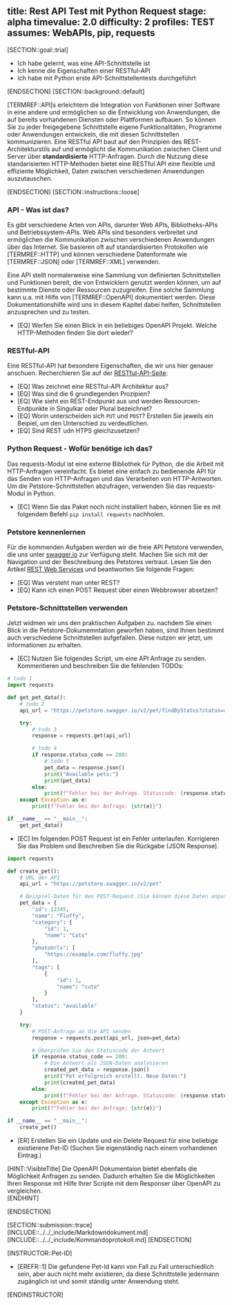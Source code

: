 title: Rest API Test mit Python Request
stage: alpha
timevalue: 2.0
difficulty: 2
profiles: TEST
assumes: WebAPIs, pip, requests
---
[SECTION::goal::trial]

- Ich habe gelernt, was eine API-Schnittstelle ist
- Ich kenne die Eigenschaften einer RESTful-API
- Ich habe mit Python erste API-Schnittstellentests durchgeführt

[ENDSECTION]
[SECTION::background::default]

[TERMREF::API]s erleichtern die Integration von Funktionen einer Software in eine andere und ermöglichen
so die Entwicklung von Anwendungen, die auf bereits vorhandenen Diensten oder Plattformen aufbauen.
So können Sie zu jeder freigegebene Schnittstelle eigene Funktionalitäten, Programme oder Anwendungen
entwickeln, die mit diesen Schnittstellen kommunizieren.
Eine RESTful API baut auf den Prinzipien des REST-Architekturstils auf und ermöglicht die Kommunikation
zwischen Client und Server über **standardisierte** HTTP-Anfragen. Durch die Nutzung diese standarisierten
HTTP-Methoden bietet eine RESTful API eine flexible und effiziente Möglichkeit, Daten zwischen verschiedenen
Anwendungen auszutauschen.

[ENDSECTION]
[SECTION::instructions::loose]

### API - Was ist das?

Es gibt verschiedene Arten von APIs, darunter Web APIs, Bibliotheks-APIs und Betriebssystem-APIs. Web APIs sind besonders verbreitet und ermöglichen die Kommunikation zwischen verschiedenen Anwendungen über das Internet.
Sie basieren oft auf standardisierten Protokollen wie [TERMREF::HTTP] und können verschiedene Datenformate wie [TERMREF::JSON] oder [TERMREF::XML] verwenden.

Eine API stellt normalerweise eine Sammlung von definierten Schnittstellen und Funktionen bereit, die von Entwicklern genutzt werden können, um auf bestimmte Dienste oder Ressourcen zuzugreifen. Eine solche Sammlung kann u.a. mit Hilfe
von [TERMREF::OpenAPI] dokumentiert werden. Diese Dokumentationshilfe wird uns in diesem Kapitel dabei helfen, Schnittstellen anzusprechen und zu testen.

- [EQ] Werfen Sie einen Blick in ein beliebiges OpenAPI Projekt. Welche HTTP-Methoden finden Sie dort wieder?

### RESTful-API

Eine RESTful-API hat besondere Eigenschaften, die wir uns hier genauer anschuen. Recherchieren Sie auf der
[RESTful-API-Seite](https://restfulapi.net):

- [EQ] Was zeichnet eine RESTful-API Architektur aus?
- [EQ] Was sind die 6 grundlegenden Prozipien?
- [EQ] Wie sieht ein REST-Endpunkt aus und werden Ressourcen-Endpunkte in Singulkar oder Plural bezeichnet?
- [EQ] Worin unterscheiden sich `PUT` und `POST`? Erstellen Sie jeweils ein Beipiel, um den Unterschied zu verdeutlichen.
- [EQ] Sind REST udn HTPS gleichzusetzen?

### Python Request - Wofür benötige ich das?

Das requests-Modul ist eine externe Bibliothek für Python, die die Arbeit mit HTTP-Anfragen vereinfacht. Es bietet eine einfach zu bedienende API für das Senden von HTTP-Anfragen und das Verarbeiten von HTTP-Antworten.
Um die Petstore-Schnittstellen abzufragen, verwenden Sie das requests-Modul in Python.

- [EC] Wenn Sie das Paket noch nicht installiert haben, können Sie es mit folgendem Befehl `pip install requests` nachholen.

### Petstore kennenlernen

Für die kommenden Aufgaben werden wir die freie API Petstore verwenden, die uns unter [swagger.io](https://petstore.swagger.io) zur Verfügung steht. Machen Sie sich mit der Navigation und der Beschreibung des Petstores vertraut.
Lesen Sie den Artikel [REST Web Services](http://www.thomas-bayer.com/resources/rest/rest_webservices.pdf) und beantworten Sie folgende Fragen:

- [EQ] Was versteht man unter REST?
- [EQ] Kann ich einen POST Request über einen Webbrowser absetzen?

### Petstore-Schnittstellen verwenden

Jetzt widmen wir uns den praktischen Aufgaben zu. nachdem Sie einen Blick in die Petstore-Dokumemntation geworfen haben, sind Ihnen bestimmt auch verschiedene Schnittstellen aufgefallen. Diese nutzen wir jetzt, um Informationen zu erhalten.

- [EC] Nutzen Sie folgendes Script, um eine API Anfrage zu senden. Kommentieren und beschreiben Sie die fehlenden TODOs:

```Python
# todo 1
import requests

def get_pet_data():
    # todo 2
    api_url = "https://petstore.swagger.io/v2/pet/findByStatus?status=available"

    try:
        # todo 3
        response = requests.get(api_url)

        # todo 4
        if response.status_code == 200:
            # todo 5
            pet_data = response.json()
            print("Available pets:")
            print(pet_data)
        else:
            print(f"Fehler bei der Anfrage. Statuscode: {response.status_code}")
    except Exception as e:
        print(f"Fehler bei der Anfrage: {str(e)}")

if __name__ == "__main__":
    get_pet_data()
```

- [EC] Im folgenden POST Request ist ein Fehler unterlaufen. Korrigieren Sie das Problem und Beschreiben Sie die Rückgabe (JSON Response).

```Python
import requests

def create_pet():
    # URL der API
    api_url = "https://petstore.swagger.io/v2/pet"

    # Beispiel-Daten für den POST-Request (Sie können diese Daten anpassen)
    pet_data = {
        "id": 12345,
        "name": "Fluffy",
        "category": {
            "id": 1,
            "name": "Cats"
        },
        "photoUrls": [
            "https://example.com/fluffy.jpg"
        ],
        "tags": [
            {
                "id": 1,
                "name": "cute"
            }
        ],
        "status": "available"
    }

    try:
        # POST-Anfrage an die API senden
        response = requests.post(api_url, json=pet_data)

        # Überprüfen Sie den Statuscode der Antwort
        if response.status_code == 200:
            # Die Antwort als JSON-Daten analysieren
            created_pet_data = response.json()
            print("Pet erfolgreich erstellt. Neue Daten:")
            print(created_pet_data)
        else:
            print(f"Fehler bei der Anfrage. Statuscode: {response.status_code}")
    except Exception as e:
        print(f"Fehler bei der Anfrage: {str(e)}")

if __name__ == "__main__":
    create_pet()
```

- [ER] Erstellen Sie ein Update und ein Delete Request für eine beliebige existierene Pet-ID (Suchen Sie eigenständig nach einem vorhandenen Eintrag.)

[HINT::VisibleTitle]
Die OpenAPI Dokumentaion bietet ebenfalls die Möglichkeit Anfragen zu senden. Dadurch erhalten Sie die Möglichkeiten Ihren Response mit Hilfe
Ihrer Scripte mit dem Responser über OpenAPI zu vergleichen.  
[ENDHINT]

[ENDSECTION]

[SECTION::submission::trace]
[INCLUDE::../../_include/Markdowndokument.md]
[INCLUDE::../../_include/Kommandoprotokoll.md]
[ENDSECTION]

[INSTRUCTOR::Pet-ID]

- [EREFR::1] Die gefundene Pet-Id kann von Fall zu Fall unterschiedlich sein, aber auch nicht mehr existieren, da
diese Schnittstelle jedermann zugänglich ist und somit ständig unter Anwendung steht.

[ENDINSTRUCTOR]
